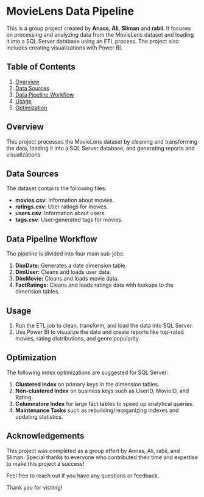 # MovieLens Data Pipeline

This is a group project created by **Anass**, **Ali**,  **Sliman** and **rabii**. It focuses on processing and analyzing data from the MovieLens dataset and loading it into a SQL Server database using an ETL process. The project also includes creating visualizations with Power BI.

## Table of Contents
1. [Overview](#overview)
2. [Data Sources](#data-sources)
3. [Data Pipeline Workflow](#data-pipeline-workflow)
5. [Usage](#usage)
6. [Optimization](#optimization)



## Overview
This project processes the MovieLens dataset by cleaning and transforming the data, loading it into a SQL Server database, and generating reports and visualizations. 

## Data Sources
The dataset contains the following files:
- **movies.csv**: Information about movies.
- **ratings.csv**: User ratings for movies.
- **users.csv**: Information about users.
- **tags.csv**: User-generated tags for movies.

## Data Pipeline Workflow
The pipeline is divided into four main sub-jobs:

1. **DimDate:** Generates a date dimension table.
2. **DimUser:** Cleans and loads user data.
3. **DimMovie:** Cleans and loads movie data.
4. **FactRatings:** Cleans and loads ratings data with lookups to the dimension tables.


## Usage
1. Run the ETL job to clean, transform, and load the data into SQL Server.
2. Use Power BI to visualize the data and create reports like top-rated movies, rating distributions, and genre popularity.

## Optimization
The following index optimizations are suggested for SQL Server:

1. **Clustered Index** on primary keys in the dimension tables.
2. **Non-clustered Index** on business keys such as UserID, MovieID, and Rating.
3. **Columnstore Index** for large fact tables to speed up analytical queries.
4. **Maintenance Tasks** such as rebuilding/reorganizing indexes and updating statistics.

## Acknowledgements
This project was completed as a group effort by Annas, Ali, rabii, and Sliman. Special thanks to everyone who contributed their time and expertise to make this project a success!

Feel free to reach out if you have any questions or feedback.

Thank you for visiting!

